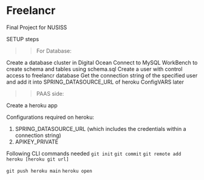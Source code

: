 # Freelancr
Final Project for NUSISS


SETUP steps

>>For Database:

Create a database cluster in Digital Ocean
Connect to MySQL WorkBench to create schema and tables using schema.sql
Create a user with control access to freelancr database
Get the connection string of the specified user and add it into SPRING_DATASOURCE_URL of heroku ConfigVARS later


>>PAAS side:

Create a heroku app

Configurations required on heroku:

1. SPRING_DATASOURCE_URL (which includes the credentials within a connection string)
2. APIKEY_PRIVATE

Following CLI commands needed
`
git init
`
`
git commit
`
`
git remote add heroku [heroku git url]
`

`
git push heroku main
`
`
heroku open
`
